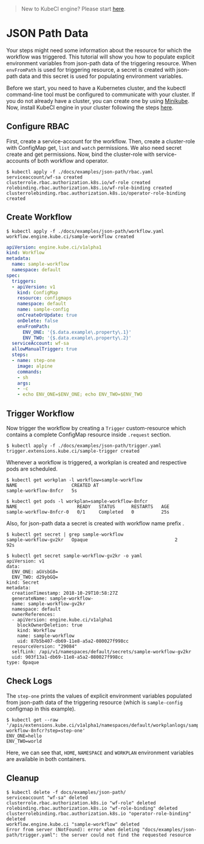 > New to KubeCI engine? Please start [here](/docs/concepts/README.md).

# JSON Path Data

Your steps might need some information about the resource for which the workflow was triggered. This tutorial will show you how to populate explicit environment variables from json-path data of the triggering resource. When `envFromPath` is used for triggering resource, a secret is created with json-path data and this secret is used for populating environment variables.

Before we start, you need to have a Kubernetes cluster, and the kubectl command-line tool must be configured to communicate with your cluster. If you do not already have a cluster, you can create one by using [Minikube](https://github.com/kubernetes/minikube). Now, install KubeCI engine in your cluster following the steps [here](/docs/setup/install.md).

## Configure RBAC

First, create a service-account for the workflow. Then, create a cluster-role with ConfigMap get, `list` and `watch` permissions. We also need secret create and get permissions. Now, bind the cluster-role with service-accounts of both workflow and operator.

```console
$ kubectl apply -f ./docs/examples/json-path/rbac.yaml
serviceaccount/wf-sa created
clusterrole.rbac.authorization.k8s.io/wf-role created
rolebinding.rbac.authorization.k8s.io/wf-role-binding created
clusterrolebinding.rbac.authorization.k8s.io/operator-role-binding created
```

## Create Workflow

```console
$ kubectl apply -f ./docs/examples/json-path/workflow.yaml
workflow.engine.kube.ci/sample-workflow created
```

```yaml
apiVersion: engine.kube.ci/v1alpha1
kind: Workflow
metadata:
  name: sample-workflow
  namespace: default
spec:
  triggers:
  - apiVersion: v1
    kind: ConfigMap
    resource: configmaps
    namespace: default
    name: sample-config
    onCreateOrUpdate: true
    onDelete: false
    envFromPath:
      ENV_ONE: '{$.data.example\.property\.1}'
      ENV_TWO: '{$.data.example\.property\.2}'
  serviceAccount: wf-sa
  allowManualTrigger: true
  steps:
  - name: step-one
    image: alpine
    commands:
    - sh
    args:
    - -c
    - echo ENV_ONE=$ENV_ONE; echo ENV_TWO=$ENV_TWO
```

## Trigger Workflow

Now trigger the workflow by creating a `Trigger` custom-resource which contains a complete ConfigMap resource inside `.request` section.

```console
$ kubectl apply -f ./docs/examples/json-path/trigger.yaml
trigger.extensions.kube.ci/sample-trigger created
```

Whenever a workflow is triggered, a workplan is created and respective pods are scheduled.

```console
$ kubectl get workplan -l workflow=sample-workflow
NAME                    CREATED AT
sample-workflow-8nfcr   5s
```

```console
$ kubectl get pods -l workplan=sample-workflow-8nfcr
NAME                      READY   STATUS      RESTARTS   AGE
sample-workflow-8nfcr-0   0/1     Completed   0          25s
```

Also, for json-path data a secret is created with workflow name prefix .

```console
$ kubectl get secret | grep sample-workflow
sample-workflow-gv2kr   Opaque                                2      92s

$ kubectl get secret sample-workflow-gv2kr -o yaml
apiVersion: v1
data:
  ENV_ONE: aGVsbG8=
  ENV_TWO: d29ybGQ=
kind: Secret
metadata:
  creationTimestamp: 2018-10-29T10:58:27Z
  generateName: sample-workflow-
  name: sample-workflow-gv2kr
  namespace: default
  ownerReferences:
  - apiVersion: engine.kube.ci/v1alpha1
    blockOwnerDeletion: true
    kind: Workflow
    name: sample-workflow
    uid: 87b5b407-db69-11e8-a5a2-080027f998cc
  resourceVersion: "29084"
  selfLink: /api/v1/namespaces/default/secrets/sample-workflow-gv2kr
  uid: 903f13a1-db69-11e8-a5a2-080027f998cc
type: Opaque
```

## Check Logs

The `step-one` prints the values of explicit environment variables populated from json-path data of the triggering resource (which is `sample-config` configmap in this example).

```console
$ kubectl get --raw '/apis/extensions.kube.ci/v1alpha1/namespaces/default/workplanlogs/sample-workflow-8nfcr?step=step-one'
ENV_ONE=hello
ENV_TWO=world
```

Here, we can see that, `HOME`, `NAMESPACE` and `WORKPLAN` environment variables are available in both containers.

## Cleanup

```console
$ kubectl delete -f docs/examples/json-path/
serviceaccount "wf-sa" deleted
clusterrole.rbac.authorization.k8s.io "wf-role" deleted
rolebinding.rbac.authorization.k8s.io "wf-role-binding" deleted
clusterrolebinding.rbac.authorization.k8s.io "operator-role-binding" deleted
workflow.engine.kube.ci "sample-workflow" deleted
Error from server (NotFound): error when deleting "docs/examples/json-path/trigger.yaml": the server could not find the requested resource
```
